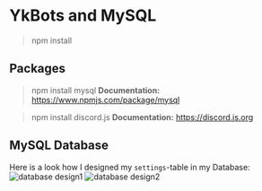 # YkBots and MySQL
> npm install 

## Packages

> npm install mysql
**Documentation:** https://www.npmjs.com/package/mysql

> npm install discord.js
**Documentation:** https://discord.js.org

## MySQL Database
Here is a look how I designed my `settings`-table in my Database:
![database design1](https://github.com/HalloSouf/DiscordJS-MySQL/blob/master/images/db1.png?raw=true)
![database design2](https://github.com/HalloSouf/DiscordJS-MySQL/blob/master/images/db2.png?raw=true)
